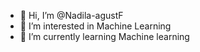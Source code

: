 - 👋 Hi, I’m @Nadila-agustF
- 👀 I’m interested in Machine Learning
- 🌱 I’m currently learning Machine learning

<!---
Nadila-agustF/Nadila-agustF is a ✨ special ✨ repository because its `README.md` (this file) appears on your GitHub profile.
You can click the Preview link to take a look at your changes.
--->
